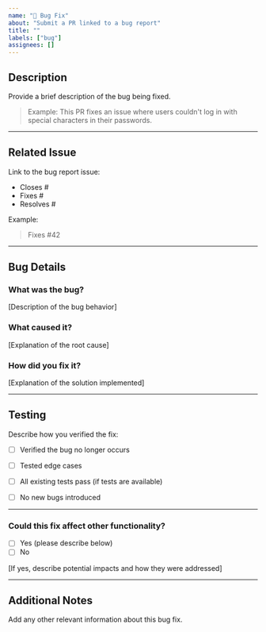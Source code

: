 ```yaml
---
name: "🐛 Bug Fix"
about: "Submit a PR linked to a bug report"
title: ""
labels: ["bug"]
assignees: []
---
```


## Description

Provide a brief description of the bug being fixed.

> Example: This PR fixes an issue where users couldn't log in with special characters in their passwords.

---

## Related Issue

Link to the bug report issue:

- Closes #
- Fixes #
- Resolves #

Example:
> Fixes #42

---

## Bug Details

### What was the bug?

[Description of the bug behavior]

### What caused it?

[Explanation of the root cause]

### How did you fix it?

[Explanation of the solution implemented]

---


## Testing

Describe how you verified the fix:

- [ ] Verified the bug no longer occurs
- [ ] Tested edge cases
- [ ] All existing tests pass (if tests are available)
- [ ] No new bugs introduced


---

### Could this fix affect other functionality?

- [ ] Yes (please describe below)
- [ ] No

[If yes, describe potential impacts and how they were addressed]

---

## Additional Notes

Add any other relevant information about this bug fix.
